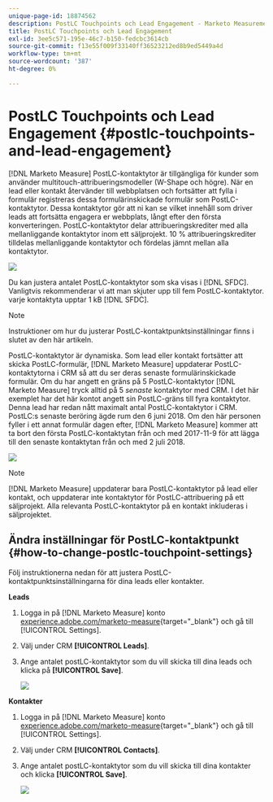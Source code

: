 ```yaml
---
unique-page-id: 18874562
description: PostLC Touchpoints och Lead Engagement - Marketo Measurement - Produktdokumentation
title: PostLC Touchpoints och Lead Engagement
exl-id: 3ee5c571-195e-46c7-b150-fedcbc3614cb
source-git-commit: f13e55f009f33140ff36523212ed8b9ed5449a4d
workflow-type: tm+mt
source-wordcount: '387'
ht-degree: 0%

---
```


# PostLC Touchpoints och Lead Engagement {#postlc-touchpoints-and-lead-engagement}

[!DNL Marketo Measure] PostLC-kontaktytor är tillgängliga för kunder som använder multitouch-attribueringsmodeller (W-Shape och högre). När en lead eller kontakt återvänder till webbplatsen och fortsätter att fylla i formulär registreras dessa formulärinskickade formulär som PostLC-kontaktytor. Dessa kontaktytor gör att ni kan se vilket innehåll som driver leads att fortsätta engagera er webbplats, långt efter den första konverteringen. PostLC-kontaktytor delar attribueringskrediter med alla mellanliggande kontaktytor inom ett säljprojekt. 10 % attribueringskrediter tilldelas mellanliggande kontaktytor och fördelas jämnt mellan alla kontaktytor.

![](assets/1.png)

Du kan justera antalet PostLC-kontaktytor som ska visas i [!DNL SFDC]. Vanligtvis rekommenderar vi att man skjuter upp till fem PostLC-kontaktytor. varje kontaktyta upptar 1 kB [!DNL SFDC].

>[!NOTE]
>
>Instruktioner om hur du justerar PostLC-kontaktpunktsinställningar finns i slutet av den här artikeln.

PostLC-kontaktytor är dynamiska. Som lead eller kontakt fortsätter att skicka PostLC-formulär, [!DNL Marketo Measure] uppdaterar PostLC-kontaktytorna i CRM så att du ser deras senaste formulärinskickade formulär. Om du har angett en gräns på 5 PostLC-kontaktytor [!DNL Marketo Measure] tryck alltid på 5 _senaste_ kontaktytor med CRM.  I det här exemplet har det här kontot angett sin PostLC-gräns till fyra kontaktytor. Denna lead har redan nått maximalt antal PostLC-kontaktytor i CRM. PostLC:s senaste beröring ägde rum den 6 juni 2018. Om den här personen fyller i ett annat formulär dagen efter, [!DNL Marketo Measure] kommer att ta bort den första PostLC-kontaktytan från och med 2017-11-9 för att lägga till den senaste kontaktytan från och med 2 juli 2018.

![](assets/2.png)

>[!NOTE]
>
>[!DNL Marketo Measure] uppdaterar bara PostLC-kontaktytor på lead eller kontakt, och uppdaterar inte kontaktytor för PostLC-attribuering på ett säljprojekt. Alla relevanta PostLC-kontaktytor på en kontakt inkluderas i säljprojektet.

## Ändra inställningar för PostLC-kontaktpunkt {#how-to-change-postlc-touchpoint-settings}

Följ instruktionerna nedan för att justera PostLC-kontaktpunktsinställningarna för dina leads eller kontakter.

**Leads**

1. Logga in på [!DNL Marketo Measure] konto [experience.adobe.com/marketo-measure](https://experience.adobe.com/marketo-measure){target=&quot;_blank&quot;} och gå till [!UICONTROL Settings].

1. Välj under CRM **[!UICONTROL Leads]**.

1. Ange antalet postLC-kontaktytor som du vill skicka till dina leads och klicka på **[!UICONTROL Save]**.

   ![](assets/3.png)

**Kontakter**

1. Logga in på [!DNL Marketo Measure] konto [experience.adobe.com/marketo-measure](https://experience.adobe.com/marketo-measure){target=&quot;_blank&quot;} och gå till [!UICONTROL Settings].

1. Välj under CRM **[!UICONTROL Contacts]**.

1. Ange antalet postLC-kontaktytor som du vill skicka till dina kontakter och klicka **[!UICONTROL Save]**.

   ![](assets/4.png)
